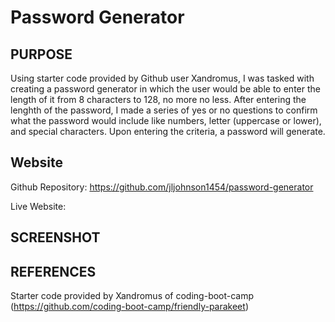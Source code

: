 # Password Generator

## PURPOSE

Using starter code provided by Github user Xandromus, I was tasked with creating a password generator in which the user would be able to enter the length of it from 8 characters to 128, no more no less. After entering the lenghth of the password,
I made a series of yes or no questions to confirm what the password would include like numbers, letter (uppercase or lower), and special characters. Upon entering the criteria, a password will generate.

## Website

Github Repository: https://github.com/jljohnson1454/password-generator

Live Website: 

## SCREENSHOT

## REFERENCES
Starter code provided by Xandromus of coding-boot-camp (https://github.com/coding-boot-camp/friendly-parakeet)
